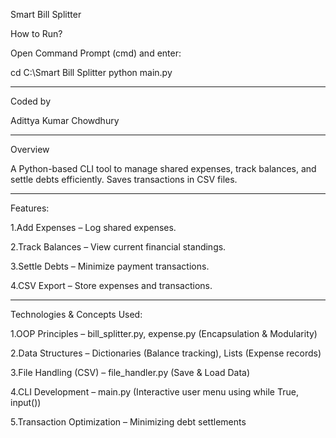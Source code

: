 Smart Bill Splitter

How to Run?

Open Command Prompt (cmd) and enter:

cd C:\Smart Bill Splitter
python main.py

--------------------------------------------

Coded by

Adittya Kumar Chowdhury

------------------------------------------------

Overview

A Python-based CLI tool to manage shared expenses, track balances, and settle debts efficiently. Saves transactions in CSV files.

--------------------------------------------------
Features:

1.Add Expenses – Log shared expenses.

2.Track Balances – View current financial standings.

3.Settle Debts – Minimize payment transactions.

4.CSV Export – Store expenses and transactions.

-----------------------------------------------------

Technologies & Concepts Used:

1.OOP Principles – bill_splitter.py, expense.py (Encapsulation & Modularity)

2.Data Structures – Dictionaries (Balance tracking), Lists (Expense records)

3.File Handling (CSV) – file_handler.py (Save & Load Data)

4.CLI Development – main.py (Interactive user menu using while True, input())

5.Transaction Optimization – Minimizing debt settlements